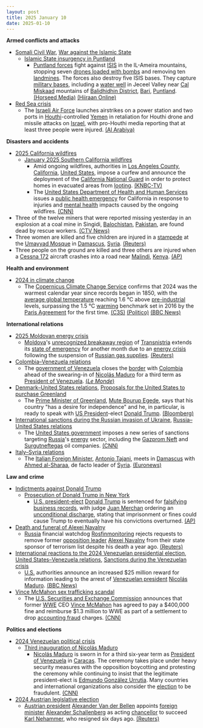 ```yaml
---
layout: post
title: 2025 January 10
date: 2025-01-10
---
```



**Armed conflicts and attacks**

* [Somali Civil War](https://en.wikipedia.org/wiki/Somali_Civil_War_%282009%E2%80%93present%29 "Somali Civil War (2009–present)"), [War against the Islamic State](https://en.wikipedia.org/wiki/War_against_the_Islamic_State "War against the Islamic State")
  + [Islamic State insurgency in Puntland](https://en.wikipedia.org/wiki/Islamic_State_insurgency_in_Puntland "Islamic State insurgency in Puntland")
    - [Puntland forces](https://en.wikipedia.org/wiki/Puntland_Security_Force "Puntland Security Force") fight against [ISIS](https://en.wikipedia.org/wiki/Islamic_State_%E2%80%93_Somalia_Province "Islamic State – Somalia Province") in the IL-Ameira mountains, stopping seven [drones loaded with bombs](https://en.wikipedia.org/wiki/Loitering_munition "Loitering munition") and removing ten [landmines](https://en.wikipedia.org/wiki/Landmines "Landmines"). The forces also destroy five ISIS bases. They capture [military bases](https://en.wikipedia.org/wiki/Military_bases "Military bases"), including a [water well](https://en.wikipedia.org/wiki/Water_well "Water well") in Jeceel Valley near [Cal Miskaad](https://en.wikipedia.org/wiki/Cal_Miskaad "Cal Miskaad") mountains of [Balidhidhin District](https://en.wikipedia.org/wiki/Balidhidhin_District "Balidhidhin District"), [Bari](https://en.wikipedia.org/wiki/Bari%2C_Somalia "Bari, Somalia"), [Puntland](https://en.wikipedia.org/wiki/Puntland "Puntland"). [(Horseed Media)](https://horseedmedia.net/puntland-forces-gain-ground-in-offensive-against-isis-stronghold/398718/) [(Hiiraan Online)](https://www.hiiraan.com/news/2025/Jan/wararka_maanta10-188970.htm?utm_source=hiiraan&utm_medium=WararkaMaantaFront)
* [Red Sea crisis](https://en.wikipedia.org/wiki/Red_Sea_crisis "Red Sea crisis")
  + The [Israeli Air Force](https://en.wikipedia.org/wiki/Israeli_Air_Force "Israeli Air Force") launches airstrikes on a power station and two ports in [Houthi](https://en.wikipedia.org/wiki/Houthi "Houthi")-controlled [Yemen](https://en.wikipedia.org/wiki/Yemen "Yemen") in retaliation for Houthi drone and missile attacks on [Israel](https://en.wikipedia.org/wiki/Israel "Israel"), with pro-Houthi media reporting that at least three people were injured. [(Al Arabiya)](https://english.alarabiya.net/News/gulf/2025/01/10/security-firm-says-airstrikes-reported-in-houthi-controlled-yemen-including-oil-port)

**Disasters and accidents**

* [2025 California wildfires](https://en.wikipedia.org/wiki/2025_California_wildfires "2025 California wildfires")
  + [January 2025 Southern California wildfires](https://en.wikipedia.org/wiki/January_2025_Southern_California_wildfires "January 2025 Southern California wildfires")
    - Amid ongoing wildfires, authorities in [Los Angeles County](https://en.wikipedia.org/wiki/Los_Angeles_County "Los Angeles County"), [California](https://en.wikipedia.org/wiki/California "California"), [United States](https://en.wikipedia.org/wiki/United_States "United States"), impose a curfew and announce the deployment of the [California National Guard](https://en.wikipedia.org/wiki/California_National_Guard "California National Guard") in order to protect homes in evacuated areas from [looting](https://en.wikipedia.org/wiki/Looting "Looting"). [(KNBC-TV)](https://www.nbclosangeles.com/news/california-wildfires/curfew-la-county-wildfires/3600157/)
    - The [United States Department of Health and Human Services](https://en.wikipedia.org/wiki/United_States_Department_of_Health_and_Human_Services "United States Department of Health and Human Services") issues a [public health emergency](https://en.wikipedia.org/wiki/Public_health_emergency_%28United_States%29 "Public health emergency (United States)") for California in response to injuries and [mental health](https://en.wikipedia.org/wiki/Mental_health "Mental health") impacts caused by the ongoing wildfires. [(CNN)](https://www.cnn.com/weather/live-news/los-angeles-wildfires-palisades-eaton-california-01-10-25-hnk/index.html)
* Three of the twelve miners that were reported missing yesterday in an explosion at a coal mine in Singidi, [Balochistan](https://en.wikipedia.org/wiki/Balochistan%2C_Pakistan "Balochistan, Pakistan"), [Pakistan](https://en.wikipedia.org/wiki/Pakistan "Pakistan"), are found dead by rescue workers. [(CTV News)](https://www.ctvnews.ca/world/bodies-found-after-gas-explosion-causes-coal-mine-to-collapse-in-southwest-pakistan-1.7171084)
* Three women are killed and five children are injured in a [stampede](https://en.wikipedia.org/wiki/Crowd_collapses_and_crushes#crowd_%22stampedes%22 "Crowd collapses and crushes") at the [Umayyad Mosque](https://en.wikipedia.org/wiki/Umayyad_Mosque "Umayyad Mosque") in [Damascus](https://en.wikipedia.org/wiki/Damascus "Damascus"), [Syria](https://en.wikipedia.org/wiki/Syria "Syria"). [(Reuters)](https://www.reuters.com/world/middle-east/stampede-kills-three-women-injures-five-children-umayyad-mosque-damascus-2025-01-10/)
* Three people on the ground are killed and three others are injured when a [Cessna 172](https://en.wikipedia.org/wiki/Cessna_172 "Cessna 172") aircraft crashes into a road near [Malindi](https://en.wikipedia.org/wiki/Malindi "Malindi"), [Kenya](https://en.wikipedia.org/wiki/Kenya "Kenya"). [(AP)](https://apnews.com/article/kenya-plane-crash-malindi-3c41baec5aa126b1d25d93313566f14d)

**Health and environment**

* [2024 in climate change](https://en.wikipedia.org/wiki/2024_in_climate_change "2024 in climate change")
  + The [Copernicus Climate Change Service](https://en.wikipedia.org/wiki/Copernicus_Climate_Change_Service "Copernicus Climate Change Service") confirms that 2024 was the warmest calendar year since records began in 1850, with the [average global temperature](https://en.wikipedia.org/wiki/Global_surface_temperature "Global surface temperature") reaching 1.6 °C above [pre-industrial](https://en.wikipedia.org/wiki/Pre-industrial_society "Pre-industrial society") levels, surpassing the 1.5 °C [warming](https://en.wikipedia.org/wiki/Climate_change "Climate change") benchmark set in 2016 by the [Paris Agreement](https://en.wikipedia.org/wiki/Paris_Agreement "Paris Agreement") for the first time. [(C3S)](https://climate.copernicus.eu/global-climate-highlights-2024) [(Politico)](https://www.politico.eu/article/world-edge-breaching-paris-agreement-scientists-say-planet-heating-hottest-year-climate-change/) [(BBC News)](https://www.bbc.com/news/articles/cd7575x8yq5o)

**International relations**

* [2025 Moldovan energy crisis](https://en.wikipedia.org/wiki/2025_Moldovan_energy_crisis "2025 Moldovan energy crisis")
  + [Moldova](https://en.wikipedia.org/wiki/Moldova "Moldova")'s [unrecognized breakaway region](https://en.wikipedia.org/wiki/List_of_states_with_limited_recognition "List of states with limited recognition") of [Transnistria](https://en.wikipedia.org/wiki/Transnistria "Transnistria") extends its [state of emergency](https://en.wikipedia.org/wiki/State_of_emergency "State of emergency") for another month due to an [energy crisis](https://en.wikipedia.org/wiki/Energy_crisis "Energy crisis") following the suspension of [Russian gas supplies](https://en.wikipedia.org/wiki/Russia_in_the_European_energy_sector "Russia in the European energy sector"). [(Reuters)](https://www.reuters.com/world/europe/moldovas-pro-russian-separatists-extend-state-emergency-amid-gas-cutoff-2025-01-10/)
* [Colombia–Venezuela relations](https://en.wikipedia.org/wiki/Colombia%E2%80%93Venezuela_relations "Colombia–Venezuela relations")
  + The [government of Venezuela](https://en.wikipedia.org/wiki/Government_of_Venezuela "Government of Venezuela") closes the [border](https://en.wikipedia.org/wiki/Colombia%E2%80%93Venezuela_border "Colombia–Venezuela border") with [Colombia](https://en.wikipedia.org/wiki/Colombia "Colombia") ahead of the swearing-in of [Nicolás Maduro](https://en.wikipedia.org/wiki/Nicol%C3%A1s_Maduro "Nicolás Maduro") for a third term as [President of Venezuela](https://en.wikipedia.org/wiki/President_of_Venezuela "President of Venezuela"). [(*Le Monde*)](https://www.lemonde.fr/en/international/article/2025/01/10/venezuela-closes-colombia-border-ahead-of-maduro-s-swearing-in_6736907_4.html)
* [Denmark–United States relations](https://en.wikipedia.org/wiki/Denmark%E2%80%93United_States_relations "Denmark–United States relations"), [Proposals for the United States to purchase Greenland](https://en.wikipedia.org/wiki/Proposals_for_the_United_States_to_purchase_Greenland "Proposals for the United States to purchase Greenland")
  + The [Prime Minister of Greenland](https://en.wikipedia.org/wiki/Prime_Minister_of_Greenland "Prime Minister of Greenland"), [Mute Bourup Egede](https://en.wikipedia.org/wiki/Mute_Bourup_Egede "Mute Bourup Egede"), says that his country "has a desire for independence" and he, in particular, is ready to speak with [US President](https://en.wikipedia.org/wiki/President_of_the_United_States "President of the United States")-elect [Donald Trump](https://en.wikipedia.org/wiki/Donald_Trump "Donald Trump"). [(Bloomberg)](https://edition.cnn.com/2025/01/10/americas/greenland-trump-denmark-press-conference-intl-latam/index.html)
* [International sanctions during the Russian invasion of Ukraine](https://en.wikipedia.org/wiki/International_sanctions_during_the_Russian_invasion_of_Ukraine "International sanctions during the Russian invasion of Ukraine"), [Russia–United States relations](https://en.wikipedia.org/wiki/Russia%E2%80%93United_States_relations "Russia–United States relations")
  + The [United States government](https://en.wikipedia.org/wiki/United_States_government "United States government") imposes a new series of sanctions targeting [Russia](https://en.wikipedia.org/wiki/Russia "Russia")'s [energy](https://en.wikipedia.org/wiki/Energy_in_Russia "Energy in Russia") sector, including the [Gazprom Neft](https://en.wikipedia.org/wiki/Gazprom_Neft "Gazprom Neft") and [Surgutneftegas](https://en.wikipedia.org/wiki/Surgutneftegas "Surgutneftegas") oil companies. [(CNN)](https://edition.cnn.com/2025/01/10/politics/biden-admin-russia-energy-sanctions-ukraine/index.html)
* [Italy–Syria relations](https://en.wikipedia.org/wiki/Italy%E2%80%93Syria_relations "Italy–Syria relations")
  + The [Italian Foreign Minister](https://en.wikipedia.org/wiki/Foreign_Minister_of_Italy "Foreign Minister of Italy"), [Antonio Tajani](https://en.wikipedia.org/wiki/Antonio_Tajani "Antonio Tajani"), meets in [Damascus](https://en.wikipedia.org/wiki/Damascus "Damascus") with [Ahmed al-Sharaa](https://en.wikipedia.org/wiki/Ahmed_al-Sharaa "Ahmed al-Sharaa"), de facto leader of [Syria](https://en.wikipedia.org/wiki/Syria "Syria"). [(Euronews)](https://es.euronews.com/2025/01/10/tajani-se-reune-con-al-sharaa-en-damasco-italia-sera-el-puente-entre-la-nueva-siria-y-la-u)

**Law and crime**

* [Indictments against Donald Trump](https://en.wikipedia.org/wiki/Indictments_against_Donald_Trump "Indictments against Donald Trump")
  + [Prosecution of Donald Trump in New York](https://en.wikipedia.org/wiki/Prosecution_of_Donald_Trump_in_New_York "Prosecution of Donald Trump in New York")
    - [U.S. president-elect](https://en.wikipedia.org/wiki/President-elect_of_the_United_States "President-elect of the United States") [Donald Trump](https://en.wikipedia.org/wiki/Donald_Trump "Donald Trump") is sentenced for [falsifying business records](https://en.wikipedia.org/wiki/Falsifying_business_records "Falsifying business records"), with judge [Juan Merchan](https://en.wikipedia.org/wiki/Juan_Merchan "Juan Merchan") ordering an [unconditional discharge](https://en.wikipedia.org/wiki/Unconditional_discharge "Unconditional discharge"), stating that imprisonment or fines could cause Trump to eventually have his convictions overturned. [(AP)](https://apnews.com/article/trump-hush-money-sentencing-stormy-daniels-33e070bd3c1acb609bba13f23d784a3a)
* [Death and funeral of Alexei Navalny](https://en.wikipedia.org/wiki/Death_and_funeral_of_Alexei_Navalny "Death and funeral of Alexei Navalny")
  + [Russia](https://en.wikipedia.org/wiki/Russia "Russia") financial watchdog [Rosfinmonitoring](https://en.wikipedia.org/wiki/Rosfinmonitoring "Rosfinmonitoring") rejects requests to remove former [opposition leader](https://en.wikipedia.org/wiki/Opposition_to_Vladimir_Putin_in_Russia "Opposition to Vladimir Putin in Russia") [Alexei Navalny](https://en.wikipedia.org/wiki/Alexei_Navalny "Alexei Navalny") from their state sponsor of terrorism list despite his death a year ago. [(Reuters)](https://www.reuters.com/world/europe/russia-wont-cancel-navalnys-terrorist-status-even-though-hes-dead-widow-says-2025-01-10/)
* [International reactions to the 2024 Venezuelan presidential election](https://en.wikipedia.org/wiki/International_reactions_to_the_2024_Venezuelan_presidential_election "International reactions to the 2024 Venezuelan presidential election"), [United States–Venezuela relations](https://en.wikipedia.org/wiki/United_States%E2%80%93Venezuela_relations "United States–Venezuela relations"), [Sanctions during the Venezuelan crisis](https://en.wikipedia.org/wiki/Sanctions_during_the_Venezuelan_crisis "Sanctions during the Venezuelan crisis")
  + [U.S.](https://en.wikipedia.org/wiki/U.S. "U.S.") authorities announce an increased $25 million reward for information leading to the arrest of [Venezuelan president](https://en.wikipedia.org/wiki/President_of_Venezuela "President of Venezuela") [Nicolás Maduro](https://en.wikipedia.org/wiki/Nicol%C3%A1s_Maduro "Nicolás Maduro"). [(BBC News)](https://www.bbc.com/news/articles/c4g9ezyw0keo)
* [Vince McMahon sex trafficking scandal](https://en.wikipedia.org/wiki/Vince_McMahon_sex_trafficking_scandal "Vince McMahon sex trafficking scandal")
  + The [U.S. Securities and Exchange Commission](https://en.wikipedia.org/wiki/U.S._Securities_and_Exchange_Commission "U.S. Securities and Exchange Commission") announces that former [WWE](https://en.wikipedia.org/wiki/WWE "WWE") CEO [Vince McMahon](https://en.wikipedia.org/wiki/Vince_McMahon "Vince McMahon") has agreed to pay a $400,000 fine and reimburse $1.3 million to WWE as part of a settlement to drop [accounting fraud](https://en.wikipedia.org/wiki/Accounting_fraud "Accounting fraud") charges. [(CNN)](https://edition.cnn.com/2025/01/10/business/wwe-vince-mcmahon-sec-settlement/index.html)

**Politics and elections**

* [2024 Venezuelan political crisis](https://en.wikipedia.org/wiki/2024_Venezuelan_political_crisis "2024 Venezuelan political crisis")
  + [Third inauguration of Nicolás Maduro](https://en.wikipedia.org/wiki/Third_inauguration_of_Nicol%C3%A1s_Maduro "Third inauguration of Nicolás Maduro")
    - [Nicolás Maduro](https://en.wikipedia.org/wiki/Nicol%C3%A1s_Maduro "Nicolás Maduro") is sworn in for a third six-year term as [President of Venezuela](https://en.wikipedia.org/wiki/President_of_Venezuela "President of Venezuela") in [Caracas](https://en.wikipedia.org/wiki/Caracas "Caracas"). The ceremony takes place under heavy security measures with the opposition boycotting and protesting the ceremony while continuing to insist that the legitimate president-elect is [Edmundo González Urrutia](https://en.wikipedia.org/wiki/Edmundo_Gonz%C3%A1lez_Urrutia "Edmundo González Urrutia"). Many countries and international organizations also consider the [election](https://en.wikipedia.org/wiki/2024_Venezuelan_presidential_election "2024 Venezuelan presidential election") to be fraudulent. [(CNN)](https://edition.cnn.com/2025/01/10/americas/venezuelas-nicolas-maduro-sworn-in-intl/index.html)
* [2024 Austrian legislative election](https://en.wikipedia.org/wiki/2024_Austrian_legislative_election "2024 Austrian legislative election")
  + [Austrian president](https://en.wikipedia.org/wiki/President_of_Austria "President of Austria") [Alexander Van der Bellen](https://en.wikipedia.org/wiki/Alexander_Van_der_Bellen "Alexander Van der Bellen") appoints [foreign minister](https://en.wikipedia.org/wiki/Foreign_Minister_of_Austria "Foreign Minister of Austria") [Alexander Schallenberg](https://en.wikipedia.org/wiki/Alexander_Schallenberg "Alexander Schallenberg") as acting [chancellor](https://en.wikipedia.org/wiki/Chancellor_of_Austria "Chancellor of Austria") to succeed [Karl Nehammer](https://en.wikipedia.org/wiki/Karl_Nehammer "Karl Nehammer"), who resigned six days ago. [(Reuters)](https://www.reuters.com/world/europe/austrian-foreign-minister-schallenberg-takes-over-caretaker-chancellor-2025-01-10/)
